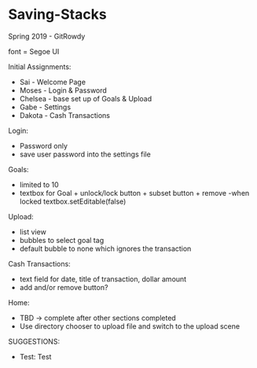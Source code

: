 # Saving-Stacks #
Spring 2019 - GitRowdy


font = Segoe UI

Initial Assignments:
 * Sai - Welcome Page
 * Moses - Login & Password
 *  Chelsea - base set up of Goals & Upload 
 *  Gabe - Settings
 *  Dakota - Cash Transactions

Login:
* Password only
* save user password into the settings file

Goals:
* limited to 10
* textbox for Goal + unlock/lock button + subset button + remove
-when locked textbox.setEditable(false)

Upload:
* list view
* bubbles to select goal tag
* default bubble to none which ignores the transaction

Cash Transactions:
* text field for date, title of transaction, dollar amount
* add and/or remove button?

Home:
* TBD -> complete after other sections completed
* Use directory chooser to upload file and switch to the upload scene


SUGGESTIONS:
* Test: Test
